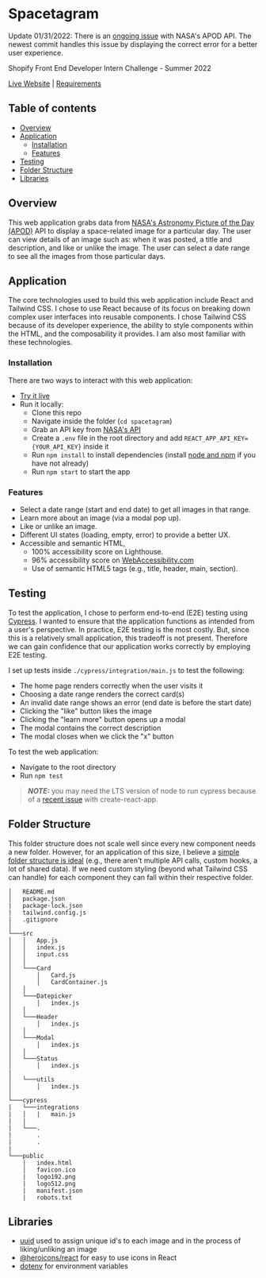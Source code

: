 
# Spacetagram
Update 01/31/2022: There is an [ongoing issue](https://github.com/nasa/apod-api/issues/90) with NASA's APOD API. The newest commit handles this issue by displaying the correct error for a better user experience.

Shopify Front End Developer Intern Challenge - Summer 2022

[Live Website](https://jjspacestagram.netlify.app/) | 
[Requirements](https://docs.google.com/document/d/13zXpyrC2yGxoLXKktxw2VJG2Jw8SdUfliLM-bYQLjqE/edit)

## Table of contents
  - [Overview](#overview)
  - [Application](#application)
    - [Installation](#installation)
    - [Features](#features)
  - [Testing](#testing)
  - [Folder Structure](#folder-structure)
  - [Libraries](#libraries)
  

## Overview
This web application grabs data from [NASA's Astronomy Picture of the Day (APOD)](https://github.com/nasa/apod-api) API to display a space-related image for a particular day. The user can view details of an image such as: when it was posted, a title and description, and like or unlike the image. The user can select a date range to see all the images from those particular days.

## Application
The core technologies used to build this web application include React and Tailwind CSS. I chose to use React because of its focus on breaking down complex user interfaces into reusable components. I chose Tailwind CSS because of its developer experience, the ability to style components within the HTML, and the composability it provides. I am also most familiar with these technologies.
### Installation
There are two ways to interact with this web application:
- [Try it live](https://jjspacestagram.netlify.app/)
-  Run it locally:
    - Clone this repo
    - Navigate inside the folder (`cd spacetagram`) 
    - Grab an API key from [NASA's API](https://api.nasa.gov/) 
    - Create a `.env` file in the root directory and add `REACT_APP_API_KEY={YOUR_API_KEY}` inside it
    - Run `npm install` to install dependencies (install [node and npm](https://docs.npmjs.com/downloading-and-installing-node-js-and-npm) if you have not already)
    - Run `npm start` to start the app

### Features
- Select a date range (start and end date) to get all images in that range.
- Learn more about an image (via a modal pop up).
- Like or unlike an image.
- Different UI states (loading, empty, error) to provide a better UX.
- Accessible and semantic HTML,
  - 100% accessibility score on Lighthouse.
  - 96% accessibility score on [WebAccessibility.com](https://www.webaccessibility.com/)
  - Use of semantic HTML5 tags (e.g., title, header, main, section).

## Testing
To test the application, I chose to perform end-to-end (E2E) testing using [Cypress](https://www.cypress.io/). I wanted to ensure that the application functions as intended from a user's perspective. In practice, E2E testing is the most costly. But, since this is a relatively small application, this tradeoff is not present. Therefore we can gain confidence that our application works correctly by employing E2E testing.

I set up tests inside `./cypress/integration/main.js` to test the following:
- The home page renders correctly when the user visits it
- Choosing a date range renders the correct card(s)
- An invalid date range shows an error (end date is before the start date)
- Clicking the "like" button likes the image
- Clicking the "learn more" button opens up a modal
- The modal contains the correct description
- The modal closes when we click the "x" button

To test the web application:
- Navigate to the root directory
- Run `npm test`

> **_NOTE:_**  you may need the LTS version of node to run cypress because of a [recent issue](https://github.com/facebook/create-react-app/issues/11708) with create-react-app.

## Folder Structure
This folder structure does not scale well since every new component needs a new folder. However, for an application of this size, I believe a [simple folder structure is ideal](https://reactjs.org/docs/faq-structure.html#dont-overthink-it) (e.g., there aren't multiple API calls, custom hooks, a lot of shared data). If we need custom styling (beyond what Tailwind CSS can handle) for each component they can fall within their respective folder.
```
│   README.md
│   package.json
|   package-lock.json
|   tailwind.config.js
|   .gitignore 
│
└───src
│   │   App.js
│   │   index.js
│   │   input.css
│   │
│   └───Card
│       │   Card.js
│       │   CardContainer.js
│   │
│   └───Datepicker
│       │   index.js
│   │
│   └───Header
│       │   index.js
│   │
│   └───Modal
│       │   index.js
│   │
│   └───Status
│       │   index.js
|
│   └───utils
│       │   index.js
│   
└───cypress
|   └───integrations
|   │   |   main.js
|   |
|   └───.
|       .
|       .
|
└───public
    |   index.html
    │   favicon.ico
    |   logo192.png
    |   logo512.png
    |   manifest.json
    |   robots.txt
```
## Libraries
- [uuid](https://www.npmjs.com/package/uuid) used to assign unique id's to each image and in the process of liking/unliking an image
- [@heroicons/react](https://www.npmjs.com/package/@heroicons/react) for easy to use icons in React
- [dotenv](https://www.npmjs.com/package/dotenv) for environment variables
